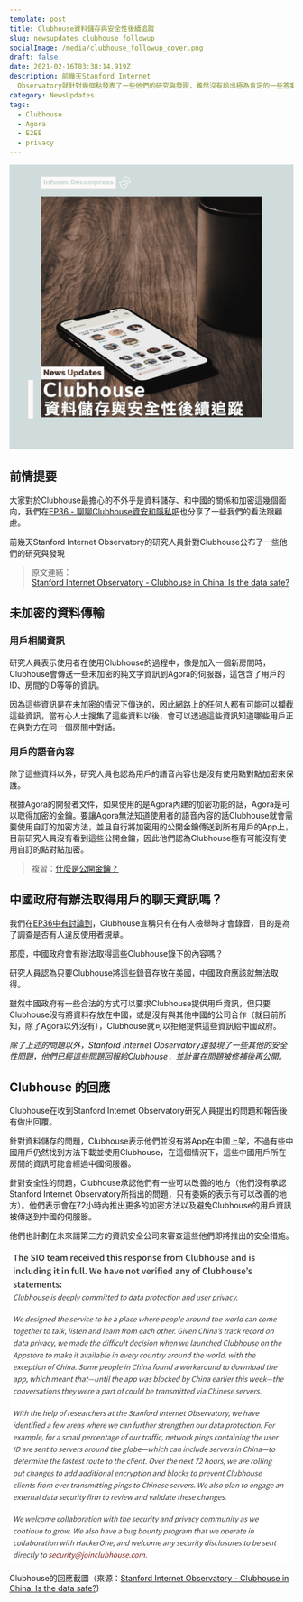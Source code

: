 ```yaml
---
template: post
title: Clubhouse資料儲存與安全性後續追蹤
slug: newsupdates_clubhouse_followup
socialImage: /media/clubhouse_followup_cover.png
draft: false
date: 2021-02-16T03:38:14.919Z
description: 前幾天Stanford Internet
  Observatory就針對幾個點發表了一些他們的研究與發現，雖然沒有給出極為肯定的一些答案，大部分的問題都還是有點模糊的，但他們的發表還是把Clubhouse官方釣出來針對資料儲存與安全性給予回應
category: NewsUpdates
tags:
  - Clubhouse
  - Agora
  - E2EE
  - privacy
---
```

![](/media/clubhouse_followup_cover.png)

## 前情提要

大家對於Clubhouse最擔心的不外乎是資料儲存、和中國的關係和加密這幾個面向，我們在[EP36 - 聊聊Clubhouse資安和隱私吧](/posts/ep36_clubhouse_security_and_privacy)也分享了一些我們的看法跟顧慮。

前幾天Stanford Internet Observatory的研究人員針對Clubhouse公布了一些他們的研究與發現

> 原文連結：\
> [Stanford Internet Observatory - Clubhouse in China: Is the data safe?](https://cyber.fsi.stanford.edu/io/news/clubhouse-china)

## 未加密的資料傳輸

### 用戶相關資訊

研究人員表示使用者在使用Clubhouse的過程中，像是加入一個新房間時，Clubhouse會傳送一些未加密的純文字資訊到Agora的伺服器，這包含了用戶的ID、房間的ID等等的資訊。

因為這些資訊是在未加密的情況下傳送的，因此網路上的任何人都有可能可以攔截這些資訊，當有心人士搜集了這些資料以後，會可以透過這些資訊知道哪些用戶正在與對方在同一個房間中對話。

### 用戶的語音內容

除了這些資料以外，研究人員也認為用戶的語音內容也是沒有使用點對點加密來保護。

根據Agora的開發者文件，如果使用的是Agora內建的加密功能的話，Agora是可以取得加密的金鑰。要讓Agora無法知道使用者的語音內容的話Clubhouse就會需要使用自訂的加密方法，並且自行將加密用的公開金鑰傳送到所有用戶的App上，目前研究人員沒有看到這些公開金鑰，因此他們認為Clubhouse極有可能沒有使用自訂的點對點加密。

> 複習：[什麼是公開金鑰？](/posts/ep21_public_key_encryption)

## 中國政府有辦法取得用戶的聊天資訊嗎？

我們在[EP36中有討論到](https://infosecdecompress.com/posts/ep36_clubhouse_security_and_privacy#clubhouse%E6%9C%83%E9%8C%84%E9%9F%B3%E5%97%8E%EF%BC%9F)，Clubhouse宣稱只有在有人檢舉時才會錄音，目的是為了調查是否有人違反使用者規章。

那麼，中國政府會有辦法取得這些Clubhouse錄下的內容嗎？

研究人員認為只要Clubhouse將這些錄音存放在美國，中國政府應該就無法取得。

雖然中國政府有一些合法的方式可以要求Clubhouse提供用戶資訊，但只要Clubhouse沒有將資料存放在中國，或是沒有與其他中國的公司合作（就目前所知，除了Agora以外沒有），Clubhouse就可以拒絕提供這些資訊給中國政府。

*除了上述的問題以外，Stanford Internet Observatory還發現了一些其他的安全性問題，他們已經這些問題回報給Clubhouse，並計畫在問題被修補後再公開。*

## Clubhouse 的回應

Clubhouse在收到Stanford Internet Observatory研究人員提出的問題和報告後有做出回覆。

針對資料儲存的問題，Clubhouse表示他們並沒有將App在中國上架，不過有些中國用戶仍然找到方法下載並使用Clubhouse，在這個情況下，這些中國用戶所在房間的資訊可能會經過中國伺服器。

針對安全性的問題，Clubhouse承認他們有一些可以改善的地方（他們沒有承認Stanford Internet Observatory所指出的問題，只有委婉的表示有可以改善的地方）。他們表示會在72小時內推出更多的加密方法以及避免Clubhouse的用戶資訊被傳送到中國的伺服器。

他們也計劃在未來請第三方的資訊安全公司來審查這些他們即將推出的安全措施。

![](/media/clubhouse_followup_response.png)

Clubhouse的回應截圖（來源：[Stanford Internet Observatory - Clubhouse in China: Is the data safe?](https://cyber.fsi.stanford.edu/io/news/clubhouse-china))